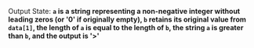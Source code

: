 Output State: **`a` is a string representing a non-negative integer without leading zeros (or '0' if originally empty), `b` retains its original value from `data[1]`, the length of `a` is equal to the length of `b`, the string `a` is greater than `b`, and the output is '>'**